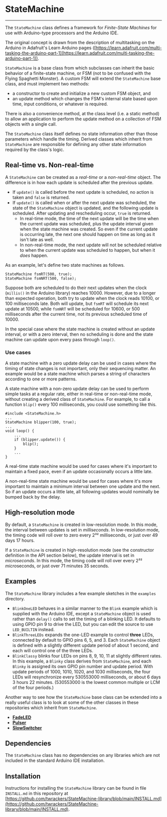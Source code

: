 # StateMachine #

----------

The `StateMachine` class defines a framework for *Finite-State Machines* for use with Arduino-type processors and the Arduino IDE.

The original concept is drawn from the description of multitasking on the Arduino in Adafruit's Learn Arduino pages ([https://learn.adafruit.com/multi-tasking-the-arduino-part-1](https://learn.adafruit.com/multi-tasking-the-arduino-part-1)).

`StateMachine` is a base class from which subclasses can inherit the basic behavior of a finite-state machine, or FSM (not to be confused with the Flying Spaghetti Monster).  A custom FSM will extend the `StateMachine` base class, and must implement two methods:

* a constructor to create and initialize a new custom FSM object, and
* an update method which changes the FSM's internal state based upon time, input conditions, or whatever is required.

There is also a convenience method, at the class level (i.e. a static method) to allow an application to perform the update method on a collection of FSM objects with a single call.

The `StateMachine` class itself defines no state information other than those parameters which handle the timing.  Derived classes which inherit from `StateMachine` are responsible for defining any other state information required by the class's logic.

## Real-time vs. Non-real-time ##

A `StateMachine` can be created as a *real-time* or a *non-real-time* object.  The difference is in how each update is scheduled after the previous update.

- If `update()` is called before the next update is scheduled, no action is taken and `false` is returned.
- If `update()` is called when or after the next update was scheduled, the state of the `StateMachine` object is updated, and the following update is scheduled.  After updating and rescheduling occur, `true` is returned.
	- In real-time mode, the time of the next update will be the time when the current update was scheduled, plus the update interval given when the state machine was created.  So even if the current update is occurring late, the next one should happen on time as long as it isn't late as well.
	- In non-real-time mode, the next update will not be scheduled relative to when the current update was scheduled to happen, but when it *does* happen.

As an example, let's define two state machines as follows.

    StateMachine fsmRT(500, true);
    StateMachine fsmNRT(500, false);

Suppose both are scheduled to do their next updates when the clock (`millis()` in the Arduino library) reaches 10000.  However, due to a longer than expected operation, both try to update when the clock reads 10100, or 100 milliseconds late.  Both will update, but `fsmRT` will schedule its next update at 10500, while `fsmNRT` will be scheduled for 10600, or 500 milliseconds after the current time, not its previous scheduled time of 10000.

In the special case where the state machine is created without an update interval, or with a zero interval, then no scheduling is done and the state machine can update upon every pass through `loop()`.

### Use cases ###

A state machine with a zero update delay can be used in cases where the timing of state changes is not important, only their sequencing matter.  An example would be a state machine which parses a string of characters according to one or more patterns.

A state machine with a non-zero update delay can be used to perform simple tasks at a regular rate, either in real-time or non-real-time mode, without creating a derived class of `StateMachine`.  For example, to call a function `blip()` every 100 milliseconds, you could use something like this.

    #include <StateMachine.h>
    ...
    StateMachine blipper(100, true);
    ...
    void loop() {
        ...
        if (blipper.update()) {
            blip();
        }
        ...
    }

A real-time state machine would be used for cases where it's important to maintain a fixed pace, even if an update occasionally occurs a little late.

A non-real-time state machine would be used for cases where it's more important to maintain a minimum interval between one update and the next.  So if an update occurs a little late, all following updates would nominally be bumped back by the delay.

## High-resolution mode ##

By default, a `StateMachine` is created in low-resolution mode.  In this mode, the interval between updates is set in *milliseconds*.  In low-resolution mode, the timing code will roll over to zero every 2³² milliseconds, or just over 49 days 17 hours.

If a `StateMachine` is created in high-resolution mode (see the constructor definition in the API section below), the update interval is set in *microseconds*.  In this mode, the timing code will roll over every 2³² *micro*seconds, or just over 71 minutes 35 seconds.

## Examples ##

The `StateMachine` library includes a few example sketches in the `examples` directory.

- `BlinkOneLED` behaves in a similar manner to the `Blink` example which is supplied with the Arduino IDE, except a `StateMachine` object is used rather than `delay()` calls to set the timing of a blinking LED.  It defaults to using GPIO pin 9 to drive the LED, but you can edit the source to use `LED_BUILTIN` instead.
- `BlinkThreeLEDs` expands the one-LED example to control **three** LEDs, connected by default to GPIO pins 6, 5, and 3.  Each `StateMachine` object is defined with a slightly different update period of about 1 second, and each will control one of the three LEDs.
- `BlinkClassy` blinks four LEDs on pins 8, 9, 10, 11 at slightly different rates.  In this example, a `Blinky` class derives from `StateMachine`, and each `Blinky` is assigned its own GPIO pin number and update period.  With update periods of 1000, 1010, 1020, and 1030 milliseconds, the four LEDs will resynchronize every 530553000 milliseconds, or about 6 days 3 hours 22 minutes.  (530553000 is the lowest common multiple or LCM of the four periods.)
  
Another way to see how the `StateMachine` base class can be extended into a really useful class is to look at some of the other classes in these repositories which inherit from `StateMachine`.

* [__FadeLED__](https://github.com/twrackers/FadeLED-library)
* [__Pulser__](https://github.com/twrackers/Pulser-library)
* [__SlowSwitcher__](https://github.com/twrackers/SlowSwitcher-library)

## Dependencies ##

The `StateMachine` class has no dependencies on any libraries which are not included in the standard Arduino IDE installation.

## Installation ##

Instructions for installing the `StateMachine` library can be found in file `INSTALL.md` in this repository at [https://github.com/twrackers/StateMachine-library/blob/main/INSTALL.md](https://github.com/twrackers/StateMachine-library/blob/main/INSTALL.md).
